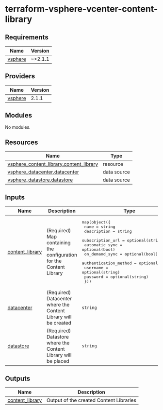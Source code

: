 # terraform-vsphere-vcenter-content-library

<!-- BEGINNING OF PRE-COMMIT-TERRAFORM DOCS HOOK -->
## Requirements

| Name | Version |
|------|---------|
| <a name="requirement_vsphere"></a> [vsphere](#requirement\_vsphere) | ~>2.1.1 |

## Providers

| Name | Version |
|------|---------|
| <a name="provider_vsphere"></a> [vsphere](#provider\_vsphere) | 2.1.1 |

## Modules

No modules.

## Resources

| Name | Type |
|------|------|
| [vsphere_content_library.content_library](https://registry.terraform.io/providers/hashicorp/vsphere/latest/docs/resources/content_library) | resource |
| [vsphere_datacenter.datacenter](https://registry.terraform.io/providers/hashicorp/vsphere/latest/docs/data-sources/datacenter) | data source |
| [vsphere_datastore.datastore](https://registry.terraform.io/providers/hashicorp/vsphere/latest/docs/data-sources/datastore) | data source |

## Inputs

| Name | Description | Type | Default | Required |
|------|-------------|------|---------|:--------:|
| <a name="input_content_library"></a> [content\_library](#input\_content\_library) | (Required) Map containing the configuration for the Content Library | <pre>map(object({<br>    name                  = string<br>    description           = string<br>    subscription_url      = optional(string)<br>    automatic_sync        = optional(bool)<br>    on_demand_sync        = optional(bool)<br>    authentication_method = optional(string)<br>    username              = optional(string)<br>    password              = optional(string)<br>  }))</pre> | n/a | yes |
| <a name="input_datacenter"></a> [datacenter](#input\_datacenter) | (Required) Datacenter where the Content Library will be created | `string` | n/a | yes |
| <a name="input_datastore"></a> [datastore](#input\_datastore) | (Required) Datastore where the Content Library will be placed | `string` | n/a | yes |

## Outputs

| Name | Description |
|------|-------------|
| <a name="output_content_library"></a> [content\_library](#output\_content\_library) | Output of the created Content Libraries |
<!-- END OF PRE-COMMIT-TERRAFORM DOCS HOOK -->
